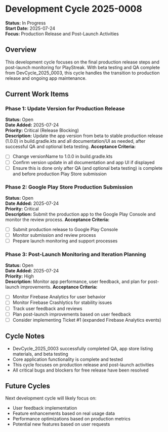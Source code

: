 # Development Cycle 2025-0008

**Status:** In Progress  
**Start Date:** 2025-07-24  
**Focus:** Production Release and Post-Launch Activities

## Overview

This development cycle focuses on the final production release steps and post-launch monitoring for PlayStreak. With beta testing and QA complete from DevCycle_2025_0003, this cycle handles the transition to production release and ongoing app maintenance.

## Current Work Items

### Phase 1: Update Version for Production Release
**Status:** Open  
**Date Added:** 2025-07-24  
**Priority:** Critical (Release Blocking)  
**Description:** Update the app version from beta to stable production release (1.0.0) in build.gradle.kts and all documentation/UI as needed, after successful QA and optional beta testing.
**Acceptance Criteria:**
- [ ] Change versionName to 1.0.0 in build.gradle.kts
- [ ] Confirm version update in all documentation and app UI if displayed
- [ ] Ensure this is done only after QA (and optional beta testing) is complete and before production Play Store submission

### Phase 2: Google Play Store Production Submission
**Status:** Open  
**Date Added:** 2025-07-24  
**Priority:** Critical  
**Description:** Submit the production app to the Google Play Console and monitor the review process.
**Acceptance Criteria:**
- [ ] Submit production release to Google Play Console
- [ ] Monitor submission and review process
- [ ] Prepare launch monitoring and support processes

### Phase 3: Post-Launch Monitoring and Iteration Planning
**Status:** Open  
**Date Added:** 2025-07-24  
**Priority:** High  
**Description:** Monitor app performance, user feedback, and plan for post-launch improvements.
**Acceptance Criteria:**
- [ ] Monitor Firebase Analytics for user behavior
- [ ] Monitor Firebase Crashlytics for stability issues
- [ ] Track user feedback and reviews
- [ ] Plan post-launch improvements based on user feedback
- [ ] Consider implementing Ticket #1 (expanded Firebase Analytics events)

## Cycle Notes

- DevCycle_2025_0003 successfully completed QA, app store listing materials, and beta testing
- Core application functionality is complete and tested
- This cycle focuses on production release and post-launch activities
- All critical bugs and blockers for free release have been resolved

## Future Cycles

Next development cycle will likely focus on:
- User feedback implementation
- Feature enhancements based on real usage data
- Performance optimizations based on production metrics
- Potential new features based on user requests 